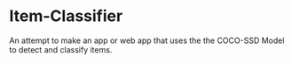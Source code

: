 # Item-Classifier
An attempt to make an app or web app that uses the the COCO-SSD Model to detect and classify items. 
